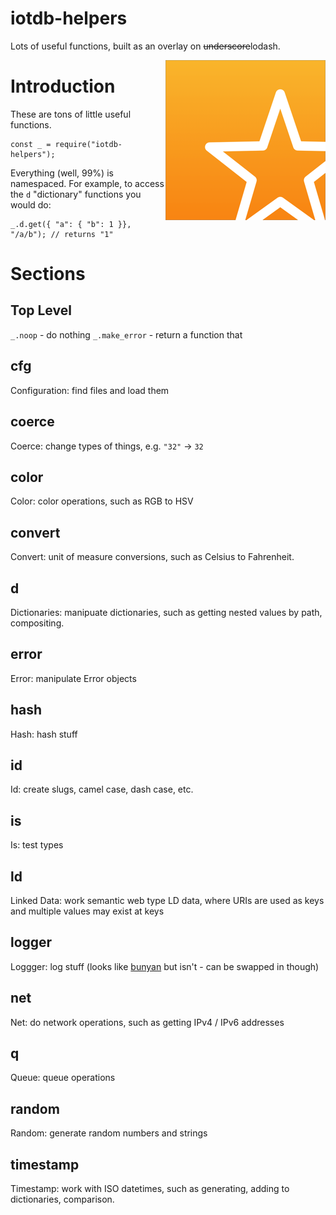 # iotdb-helpers

Lots of useful functions, built as an overlay on <strike>underscore</strike>lodash.

<img src="https://raw.githubusercontent.com/dpjanes/iotdb-homestar/master/docs/HomeStar.png" align="right" />

# Introduction

These are tons of little useful functions. 

    const _ = require("iotdb-helpers");

Everything (well, 99%) is namespaced. For example, to access the `d` "dictionary" functions
you would do:

    _.d.get({ "a": { "b": 1 }}, "/a/b"); // returns "1"

# Sections
## Top Level

`_.noop` - do nothing
`_.make_error` - return a function that
## cfg

Configuration: find files and load them

## coerce

Coerce: change types of things, e.g. `"32"` -> `32`

## color

Color: color operations, such as RGB to HSV

## convert

Convert: unit of measure conversions, such as Celsius to Fahrenheit. 

## d

Dictionaries: manipuate dictionaries, such as getting nested values by path, compositing.

## error

Error: manipulate Error objects

## hash

Hash: hash stuff

## id

Id: create slugs, camel case, dash case, etc.

## is

Is: test types

## ld

Linked Data: work semantic web type LD data, where URIs are used as keys and multiple values may exist at keys

## logger

Loggger: log stuff (looks like <a href="https://github.com/trentm/node-bunyan">bunyan</a> but isn't - can be swapped in though)

## net

Net: do network operations, such as getting IPv4 / IPv6 addresses

## q

Queue: queue operations

## random

Random: generate random numbers and strings

## timestamp

Timestamp: work with ISO datetimes, such as generating, adding to dictionaries, comparison.
